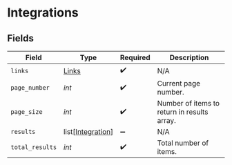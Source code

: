 # Integrations


## Fields

| Field                                                   | Type                                                    | Required                                                | Description                                             |
| ------------------------------------------------------- | ------------------------------------------------------- | ------------------------------------------------------- | ------------------------------------------------------- |
| `links`                                                 | [Links](../../models/shared/links.md)                   | :heavy_check_mark:                                      | N/A                                                     |
| `page_number`                                           | *int*                                                   | :heavy_check_mark:                                      | Current page number.                                    |
| `page_size`                                             | *int*                                                   | :heavy_check_mark:                                      | Number of items to return in results array.             |
| `results`                                               | list[[Integration](../../models/shared/integration.md)] | :heavy_minus_sign:                                      | N/A                                                     |
| `total_results`                                         | *int*                                                   | :heavy_check_mark:                                      | Total number of items.                                  |